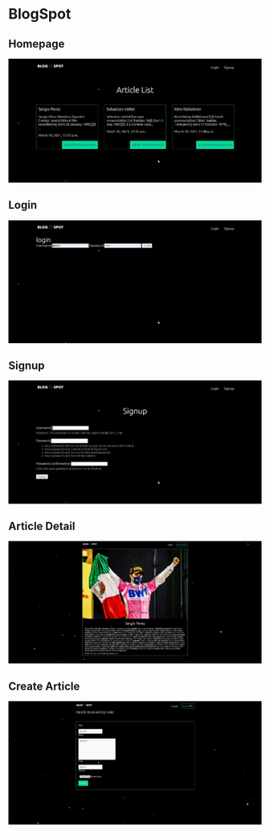 # BlogSpot

## Homepage
![](images/homepage.png)

## Login
![](images/login.png)

## Signup
![](images/signup.png)

## Article Detail
![](images/articledetail.png)

## Create Article
![](images/createarticle.png)
